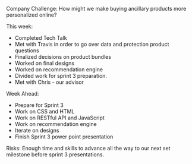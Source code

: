 Company Challenge:
How might we make buying ancillary products more personalized online?

This week:
- Completed Tech Talk
- Met with Travis in order to go over data and protection product questions
- Finalized decisions on product bundles
- Worked on final designs
- Worked on recommendation engine
- Divided work for sprint 3 preparation.
- Met with Chris - our advisor

Week Ahead:
- Prepare for Sprint 3
- Work on CSS and HTML
- Work on RESTful API and JavaScript
- Work on recommendation engine
- Iterate on designs 
- Finish Sprint 3 power point presentation

Risks:
Enough time and skills to advance all the way to our next set milestone before sprint 3 presentations.
